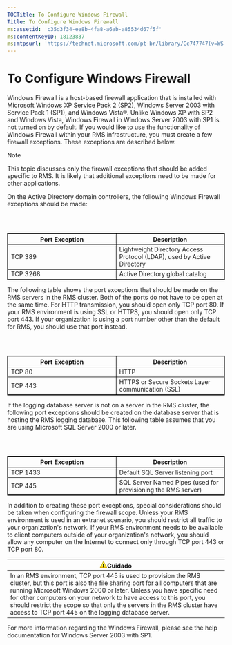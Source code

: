 ```yaml
---
TOCTitle: To Configure Windows Firewall
Title: To Configure Windows Firewall
ms:assetid: 'c35d3f34-ee8b-4fa8-a6ab-a85534d67f5f'
ms:contentKeyID: 18123837
ms:mtpsurl: 'https://technet.microsoft.com/pt-br/library/Cc747747(v=WS.10)'
---
```


To Configure Windows Firewall
=============================

Windows Firewall is a host-based firewall application that is installed with Microsoft Windows XP Service Pack 2 (SP2), Windows Server 2003 with Service Pack 1 (SP1), and Windows Vista®. Unlike Windows XP with SP2 and Windows Vista, Windows Firewall in Windows Server 2003 with SP1 is not turned on by default. If you would like to use the functionality of Windows Firewall within your RMS infrastructure, you must create a few firewall exceptions. These exceptions are described below.


> [!NOTE]  
> This topic discusses only the firewall exceptions that should be added specific to RMS. It is likely that additional exceptions need to be made for other applications.

On the Active Directory domain controllers, the following Windows Firewall exceptions should be made:

###  

 
<table style="border:1px solid black;">
<colgroup>
<col width="50%" />
<col width="50%" />
</colgroup>
<thead>
<tr class="header">
<th style="border:1px solid black;" >Port Exception</th>
<th style="border:1px solid black;" >Description</th>
</tr>
</thead>
<tbody>
<tr class="odd">
<td style="border:1px solid black;">TCP 389</td>
<td style="border:1px solid black;">Lightweight Directory Access Protocol (LDAP), used by Active Directory</td>
</tr>
<tr class="even">
<td style="border:1px solid black;">TCP 3268</td>
<td style="border:1px solid black;">Active Directory global catalog</td>
</tr>
</tbody>
</table>
  
The following table shows the port exceptions that should be made on the RMS servers in the RMS cluster. Both of the ports do not have to be open at the same time. For HTTP transmission, you should open only TCP port 80. If your RMS environment is using SSL or HTTPS, you should open only TCP port 443. If your organization is using a port number other than the default for RMS, you should use that port instead.
  
###  

 
<table style="border:1px solid black;">
<colgroup>
<col width="50%" />
<col width="50%" />
</colgroup>
<thead>
<tr class="header">
<th style="border:1px solid black;" >Port Exception</th>
<th style="border:1px solid black;" >Description</th>
</tr>
</thead>
<tbody>
<tr class="odd">
<td style="border:1px solid black;">TCP 80</td>
<td style="border:1px solid black;">HTTP</td>
</tr>
<tr class="even">
<td style="border:1px solid black;">TCP 443</td>
<td style="border:1px solid black;">HTTPS or Secure Sockets Layer communication (SSL)</td>
</tr>
</tbody>
</table>
  
If the logging database server is not on a server in the RMS cluster, the following port exceptions should be created on the database server that is hosting the RMS logging database. This following table assumes that you are using Microsoft SQL Server 2000 or later.
  
###  

 
<table style="border:1px solid black;">
<colgroup>
<col width="50%" />
<col width="50%" />
</colgroup>
<thead>
<tr class="header">
<th style="border:1px solid black;" >Port Exception</th>
<th style="border:1px solid black;" >Description</th>
</tr>
</thead>
<tbody>
<tr class="odd">
<td style="border:1px solid black;">TCP 1433</td>
<td style="border:1px solid black;">Default SQL Server listening port</td>
</tr>
<tr class="even">
<td style="border:1px solid black;">TCP 445</td>
<td style="border:1px solid black;">SQL Server Named Pipes (used for provisioning the RMS server)</td>
</tr>
</tbody>
</table>
  
In addition to creating these port exceptions, special considerations should be taken when configuring the firewall scope. Unless your RMS environment is used in an extranet scenario, you should restrict all traffic to your organization's network. If your RMS environment needs to be available to client computers outside of your organization's network, you should allow any computer on the Internet to connect only through TCP port 443 or TCP port 80.
  
| ![](images/Cc747747.Caution(WS.10).gif)Cuidado                                                                                                                                                                                                                                                                                                                                                    |  
|--------------------------------------------------------------------------------------------------------------------------------------------------------------------------------------------------------------------------------------------------------------------------------------------------------------------------------------------------------------------------------------------------------------------------------|  
| In an RMS environment, TCP port 445 is used to provision the RMS cluster, but this port is also the file sharing port for all computers that are running Microsoft Windows 2000 or later. Unless you have specific need for other computers on your network to have access to this port, you should restrict the scope so that only the servers in the RMS cluster have access to TCP port 445 on the logging database server. |
  
For more information regarding the Windows Firewall, please see the help documentation for Windows Server 2003 with SP1.
